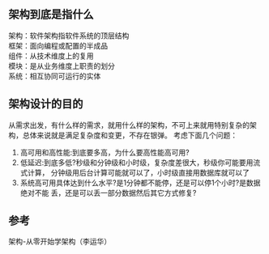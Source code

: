 ## 架构到底是指什么
架构：软件架构指软件系统的顶层结构  
框架：面向编程或配置的半成品  
组件：从技术维度上的复用    
模块：是从业务维度上职责的划分  
系统：相互协同可运行的实体  

## 架构设计的目的
从需求出发，有什么样的需求，就用什么样的架构，不可上来就用特别复杂的架构，总体来说就是满足复杂度和变更，不存在银弹。
考虑下面几个问题：
1. 高可用和高性能:到底要多高，为什么要高性能高可用?
2. 低延迟:到底多低?秒级和分钟级和小时级，复杂度差很大，秒级你可能要用流式计算， 分钟级用后台计算可能就可以了，小时级直接用数据库就可以了
3. 系统高可用具体达到什么水平?是1分钟都不能停，还是可以停1个小时?是数据绝对不能 丢，还是可以丢一部分数据然后其它方式修复?

## 参考
架构-从零开始学架构（李运华）
